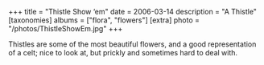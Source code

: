 +++
title = "Thistle Show ‘em"
date = 2006-03-14
description = "A Thistle"
[taxonomies]
albums = ["flora", "flowers"]
[extra]
photo = "/photos/ThistleShowEm.jpg"
+++

Thistles are some of the most beautiful flowers, and a good representation of a celt; nice to look at, but prickly and sometimes hard to deal with.
